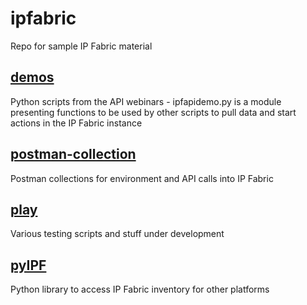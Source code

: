 # ipfabric
Repo for sample IP Fabric material

## [demos]("./tree/master/demos")

Python scripts from the API webinars - ipfapidemo.py is a module presenting functions to be used by other scripts to pull data and start actions in the IP Fabric instance

## [postman-collection]("./tree/master/postman-collection")

Postman collections for environment and API calls into IP Fabric

## [play]("./tree/master/play")

Various testing scripts and stuff under development

## [pyIPF]("./tree/master/pyIPF")

Python library to access IP Fabric inventory for other platforms
